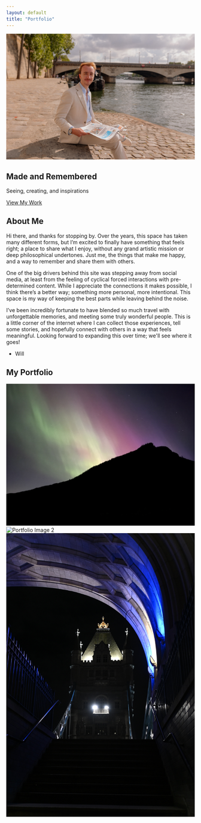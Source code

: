 ```yaml
---
layout: default
title: "Portfolio"
---
```


<section class="hero">
  <img src="assets/images/WPParis1.JPEG" alt="Hero Image" class="hero-image">
  <div class="hero-text">
    <h1>Made and Remembered</h1>
    <p>Seeing, creating, and inspirations</p>
    <a href="#portfolio" class="cta-button">View My Work</a>
  </div>
</section>

<section id="about">
  <h2>About Me</h2>
  <p>Hi there, and thanks for stopping by.  Over the years, this space has taken many different forms, but I’m excited to finally have something that feels right; a place to share what I enjoy, without any grand artistic mission or deep philosophical undertones.  Just me, the things that make me happy, and a way to remember and share them with others.

One of the big drivers behind this site was stepping away from social media, at least from the feeling of cyclical forced interactions with pre-determined content.  While I appreciate the connections it makes possible, I think there’s a better way; something more personal, more intentional.  This space is my way of keeping the best parts while leaving behind the noise.

I’ve been incredibly fortunate to have blended so much travel with unforgettable memories, and meeting some truly wonderful people.  This is a little corner of the internet where I can collect those experiences, tell some stories, and hopefully connect with others in a way that feels meaningful.  Looking forward to expanding this over time; we'll see where it goes!  

- Will</p>
</section>

<section id="portfolio">
  <h2>My Portfolio</h2>
  <div class="portfolio-gallery">
    <img src="assets/images/Aurora1.JPEG" alt="Portfolio Image 1" class="portfolio-image">
    <img src="assets/images/KewStatue.JPEG" alt="Portfolio Image 2" class="portfolio-image">
    <img src="assets/images/TowerbridgeUnder.JPEG" alt="Portfolio Image 3" class="portfolio-image">
  </div>
</section>

